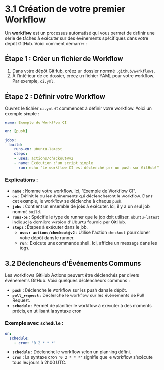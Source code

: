 # 3.1 Création de votre premier Workflow

Un **workflow** est un processus automatisé qui vous permet de définir une série de tâches à exécuter sur des événements spécifiques dans votre dépôt GitHub. Voici comment démarrer :

## Étape 1 : Créer un fichier de Workflow

1. Dans votre dépôt GitHub, créez un dossier nommé `.github/workflows`.
2. À l'intérieur de ce dossier, créez un fichier YAML pour votre workflow. Par exemple, `ci.yml`.

## Étape 2 : Définir votre Workflow

Ouvrez le fichier `ci.yml` et commencez à définir votre workflow. Voici un exemple simple :

```yaml
name: Exemple de Workflow CI

on: [push]

jobs:
  build:
    runs-on: ubuntu-latest
    steps:
    - uses: actions/checkout@v2
    - name: Exécution d'un script simple
      run: echo "Le workflow CI est déclenché par un push sur GitHub!"
```

### Explications :

- **`name`** : Nomme votre workflow. Ici, "Exemple de Workflow CI".
- **`on`** : Définit le ou les événements qui déclencheront le workflow. Dans cet exemple, le workflow se déclenche à chaque `push`.
- **`jobs`** : Contient un ensemble de jobs à exécuter. Ici, il y a un seul job nommé `build`.
- **`runs-on`** : Spécifie le type de runner que le job doit utiliser. `ubuntu-latest` indique la dernière version d'Ubuntu fournie par GitHub.
- **`steps`** : Étapes à exécuter dans le job. 
  - **`uses: actions/checkout@v2`** : Utilise l'action `checkout` pour cloner votre dépôt dans le runner.
  - **`run`** : Exécute une commande shell. Ici, affiche un message dans les logs.

## 3.2 Déclencheurs d'Événements Communs

Les workflows GitHub Actions peuvent être déclenchés par divers événements GitHub. Voici quelques déclencheurs communs :

- **`push`** : Déclenche le workflow sur les push dans le dépôt.
- **`pull_request`** : Déclenche le workflow sur les événements de Pull Request.
- **`schedule`** : Permet de planifier le workflow à exécuter à des moments précis, en utilisant la syntaxe cron.

### Exemple avec `schedule` :

```yaml
on:
  schedule:
    - cron: '0 2 * * *'
```

- **`schedule`** : Déclenche le workflow selon un planning défini.
- **`cron`** : La syntaxe cron `'0 2 * * *'` signifie que le workflow s'exécute tous les jours à 2h00 UTC.

